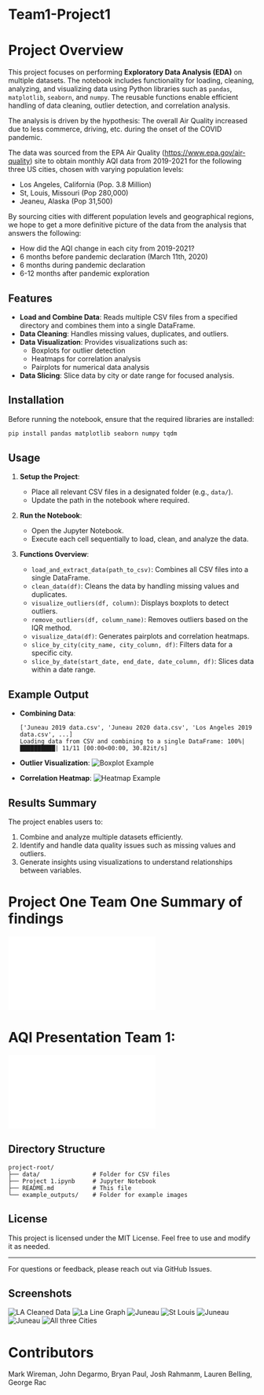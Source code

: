 # Team1-Project1
# Project Overview
This project focuses on performing **Exploratory Data Analysis (EDA)** on multiple datasets. The notebook includes functionality for loading, cleaning, analyzing, and visualizing data using Python libraries such as `pandas`, `matplotlib`, `seaborn`, and `numpy`. The reusable functions enable efficient handling of data cleaning, outlier detection, and correlation analysis.

The analysis is driven by the hypothesis: The overall Air Quality increased due to less commerce, driving, etc. during the onset of the COVID pandemic.

The data was sourced from the EPA Air Quality (https://www.epa.gov/air-quality) site to obtain monthly AQI data from 2019-2021 for the following three US cities, chosen with varying population levels:
<ul>
<li>Los Angeles, California (Pop. 3.8 Million)</li>
<li>St, Louis, Missouri (Pop 280,000)</li>
<li>Jeaneu, Alaska (Pop 31,500)</li>
</ul>

By sourcing cities with different population levels and geographical regions, we hope to get a more definitive picture of the data
from the analysis that answers the following:
<ul>
<li>How did the AQI change in each city from 2019-2021?</li>
<li>6 months before pandemic declaration (March 11th, 2020)</li>
<li>6 months during pandemic declaration</li>
<li>6-12 months after pandemic exploration</li>
</ul>

## Features
- **Load and Combine Data**: Reads multiple CSV files from a specified directory and combines them into a single DataFrame.
- **Data Cleaning**: Handles missing values, duplicates, and outliers.
- **Data Visualization**: Provides visualizations such as:
    - Boxplots for outlier detection
    - Heatmaps for correlation analysis
    - Pairplots for numerical data analysis
- **Data Slicing**: Slice data by city or date range for focused analysis.

## Installation
Before running the notebook, ensure that the required libraries are installed:

```bash
pip install pandas matplotlib seaborn numpy tqdm
```

## Usage
1. **Setup the Project**:
   - Place all relevant CSV files in a designated folder (e.g., `data/`).
   - Update the path in the notebook where required.

2. **Run the Notebook**:
   - Open the Jupyter Notebook.
   - Execute each cell sequentially to load, clean, and analyze the data.

3. **Functions Overview**:
   - `load_and_extract_data(path_to_csv)`: Combines all CSV files into a single DataFrame.
   - `clean_data(df)`: Cleans the data by handling missing values and duplicates.
   - `visualize_outliers(df, column)`: Displays boxplots to detect outliers.
   - `remove_outliers(df, column_name)`: Removes outliers based on the IQR method.
   - `visualize_data(df)`: Generates pairplots and correlation heatmaps.
   - `slice_by_city(city_name, city_column, df)`: Filters data for a specific city.
   - `slice_by_date(start_date, end_date, date_column, df)`: Slices data within a date range.

## Example Output
- **Combining Data**:
   ```text
   ['Juneau 2019 data.csv', 'Juneau 2020 data.csv', 'Los Angeles 2019 data.csv', ...]
   Loading data from CSV and combining to a single DataFrame: 100%|██████████| 11/11 [00:00<00:00, 30.82it/s]
   ```

- **Outlier Visualization**:
   ![Boxplot Example](example_boxplot.png)

- **Correlation Heatmap**:
   ![Heatmap Example](example_heatmap.png)

## Results Summary
The project enables users to:
1. Combine and analyze multiple datasets efficiently.
2. Identify and handle data quality issues such as missing values and outliers.
3. Generate insights using visualizations to understand relationships between variables.

# Project One Team One Summary of findings
![Project One Summary Findings](./Project%20One%20Team%20One%20Summary%20of%20findings%20.pdf)

# AQI Presentation Team 1:
![AQI Presentation](./AQI%20%20Presentation_%20Team%201.pdf)

## Directory Structure
```
project-root/
├── data/               # Folder for CSV files
├── Project 1.ipynb     # Jupyter Notebook
├── README.md           # This file
└── example_outputs/    # Folder for example images
```

## License
This project is licensed under the MIT License. Feel free to use and modify it as needed.

---
For questions or feedback, please reach out via GitHub Issues.

## Screenshots 

![LA Cleaned Data](screenshots/image-1.png)
![La Line Graph](screenshots/image-2.png)
![Juneau](screenshots/image-3.png)
![St Louis](screenshots/image-5.png)
![Juneau](screenshots/image-4.png)
![Juneau](screenshots/image-6.png)
![All three Cities](screenshots/image-7.png)

# Contributors 
Mark Wireman, John Degarmo, Bryan Paul, Josh Rahmanm, Lauren Belling, George Rac
